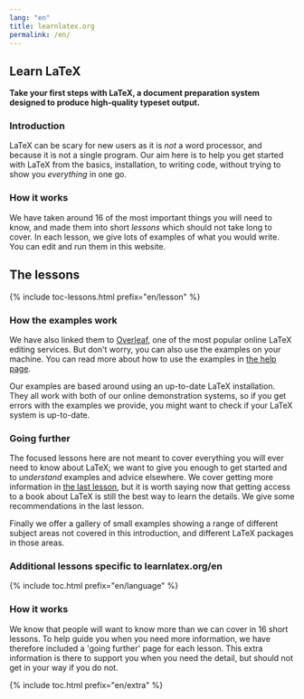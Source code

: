 ```yaml
---
lang: "en"
title: learnlatex.org
permalink: /en/
---
```


## Learn LaTeX

**Take your first steps with LaTeX, a document preparation system designed to produce high-quality typeset output.**

<div
  class="text-columns">
  <section>
    <h3 
      class="text-columns__heading">Introduction</h3>
    <p>LaTeX can be scary for new users as it is <em>not</em> a word processor, 
    and because it is not a single program. Our aim here is to help you get 
    started with LaTeX from the basics, installation, to writing code, without 
    trying to show you <em>everything</em> in one go.</p>
  </section>
  <section>
    <h3
      class="text-columns__heading">How it works</h3>
      <p>We have taken around 16 of the most important things you will need to know, and made them into short <em>lessons</em> which should not take long to cover. In each lesson, we give lots of examples of what you would write. You can edit and run them in this website.</p>
  </section>
</div>


## The lessons

{% include toc-lessons.html  prefix="en/lesson" %}

<div
  class="text-columns">
  <section>
    <h3 
      class="text-columns__heading">How the examples work</h3>
      <p>We have also linked them to <a href="https://www.overleaf.com/">Overleaf</a>, one of the most popular online LaTeX editing services. But don't worry, you can also use the examples on your machine. You can read more about how to use the examples in <a href="./help">the help page</a>.</p>
      <p>Our examples are based around using an up-to-date LaTeX installation. They all work with both of our online demonstration systems, so if you get errors with the examples we provide, you might want to check if your LaTeX system is up-to-date.</p>
  </section>
  <section>
    <h3
      class="text-columns__heading">Going further</h3>
      <p>The focused lessons here are not meant to cover everything you will ever need to know about LaTeX; we want to give you enough to get started and to <em>understand</em> examples and advice elsewhere. We cover getting more information in <a href="./lesson-16">the last lesson</a>, but it is worth saying now that getting access to a book about LaTeX is still the  best way to learn the details. We give some recommendations in the last lesson.</p>
      <p>Finally we offer a gallery of small examples showing a range of different subject areas not covered in this introduction, and different LaTeX packages in those areas.</p>
  </section>
</div>

### Additional lessons specific to learnlatex.org/en

{% include toc.html  prefix="en/language" %}

<h3>How it works</h3>
We know that people will want to know more than we can cover in 16 short
lessons. To help guide you when you need more information, we have therefore
included a 'going further' page for each lesson. This extra information is
there to support you when you need the detail, but should not get in your
way if you do not.


    
{% include toc.html prefix="en/extra" %}
